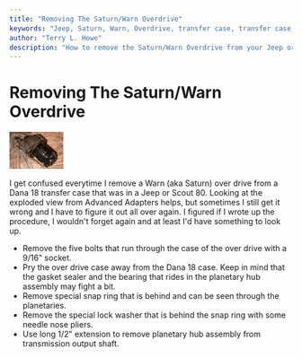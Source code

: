 ```yaml
---
title: "Removing The Saturn/Warn Overdrive"
keywords: "Jeep, Saturn, Warn, Overdrive, transfer case, transfer case, Advanced Adapters, Dana 18, Scout 80, over drive"
author: "Terry L. Howe"
description: "How to remove the Saturn/Warn Overdrive from your Jeep or Scout 80 with the Dana 18 transfer case."
---
```

# Removing The Saturn/Warn Overdrive

![Warn Overdrive front](/images/transmission/updates/WODf_.jpg)

I get confused everytime I remove a Warn (aka Saturn) over drive from a Dana 18 transfer case that was in a Jeep or Scout 80. Looking at the exploded view from Advanced Adapters helps, but sometimes I still get it wrong and I have to figure it out all over again. I figured if I wrote up the procedure, I wouldn't forget again and at least I'd have something to look up. 

  * Remove the five bolts that run through the case of the over drive with a 9/16" socket. 
  * Pry the over drive case away from the Dana 18 case. Keep in mind that the gasket sealer and the bearing that rides in the planetary hub assembly may fight a bit. 
  * Remove special snap ring that is behind and can be seen through the planetaries. 
  * Remove the special lock washer that is behind the snap ring with some needle nose pliers. 
  * Use long 1/2" extension to remove planetary hub assembly from transmission output shaft.